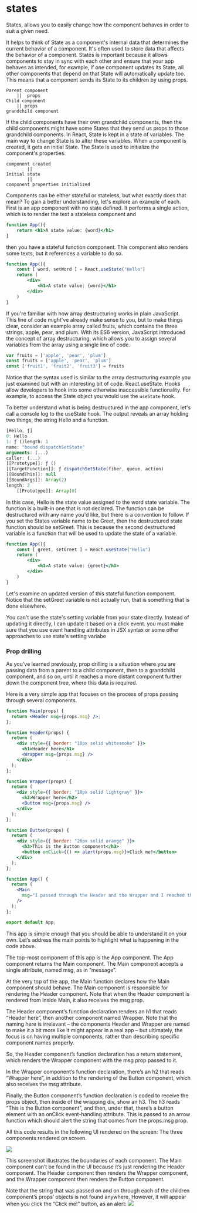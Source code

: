 # states

States, allows you to easily change how the component behaves in order to suit a given need. 

It helps to think of State as a component's internal data that determines the current behavior of a component. It's often used to store data that affects the behavior of a component. 
States is important because it allows components to stay in sync with each other and ensure that your app behaves as intended, for example, if one component updates its State, all other components that depend on that State will automatically update too. This means that a component sends its State to its children by using props. 
```
Parent component
    ||  props
Child component 
    || props
grandchild component
```
If the child components have their own grandchild components, then the child components might have some States that they send us props to those grandchild components. In React, State is kept in a state of variables. The main way to change State is to alter these variables. When a component is created, it gets an initial State. The State is used to initialize the component's properties.
```
component created
        ||
Initial state
        ||
component properties initialized
```
Components can be either stateful or stateless, but what exactly does that mean? To gain a better understanding, let's explore an example of each. First is an app component with no state defined. It performs a single action, which is to render the text a stateless component and
```jsx
function App(){
    return <h1>A state value: {word}</h1>
}
```
then you have a stateful function component. This component also renders some texts, but it references a variable to do so.
```jsx
function App(){
    const [ word, setWord ] = React.useState("Hello")
    return (
        <div>
            <h1>A state value: {word}</h1>
        </div>
    )
}
```
If you're familiar with how array destructuring works in plain JavaScript. This line of code might've already make sense to you, but to make things clear, consider an example array called fruits, which contains the three strings, apple, pear, and plum. With its ES6 version, JavaScript introduced the concept of array destructuring, which allows you to assign several variables from the array using a single line of code.
```jsx
var fruits = ['apple', 'pear', 'plum']
const fruits = ['apple', 'pear', 'plum']
const ['fruit1', 'fruit2', 'fruit3'] = fruits
```
Notice that the syntax used is similar to the array destructuring example you just examined but with an interesting bit of code. React.useState. Hooks allow developers to hook into some otherwise inaccessible functionality. For example, to access the State object you would use the `useState` hook.

To better understand what is being destructured in the app component, let's call a console log to the useState hook. The output reveals an array holding two things, the string Hello and a function. 

```js
[Hello, ƒ]
0: Hello 
1: ƒ ()length: 1
name: "bound dispatchSetState"
arguments: (...)
caller: (...)
[[Prototype]]: ƒ ()
[[TargetFunction]]: ƒ dispatchSetState(fiber, queue, action)
[[BoundThis]]: null
[[BoundArgs]]: Array(2)
length: 2
    [[Prototype]]: Array(0)

```
In this case, Hello is the state value assigned to the word state variable. The function is a built-in one that is not declared. The function can be destructured with any name you'd like, but there is a convention to follow. If you set the States variable name to be Greet, then the destructured state function should be setGreet. This is because the second destructured variable is a function that will be used to update the state of a variable. 
```jsx
function App(){
    const [ greet, setGreet ] = React.useState("Hello")
    return (
        <div>
            <h1>A state value: {greet}</h1>
        </div>
    )
}
```
Let's examine an updated version of this stateful function component. Notice that the setGreet variable is not actually run, that is something that is done elsewhere. 

You can't use the state's setting variable from your state directly. Instead of updating it directly, I can update it based on a click event. you must make sure that you use event handling attributes in JSX syntax or some other approaches to use state's setting variabe 



### Prop drilling

As you’ve learned previously, prop drilling is a situation where you are passing data from a parent to a child component, then to a grandchild component, and so on, until it reaches a more distant component further down the component tree, where this data is required.

Here is a very simple app that focuses on the process of props passing through several components. 
```jsx
function Main(props) { 
  return <Header msg={props.msg} />; 
};

function Header(props) { 
  return ( 
    <div style={{ border: "10px solid whitesmoke" }}> 
      <h1>Header here</h1> 
      <Wrapper msg={props.msg} /> 
    </div> 
  ); 
};

function Wrapper(props) { 
  return ( 
    <div style={{ border: "10px solid lightgray" }}> 
      <h2>Wrapper here</h2> 
      <Button msg={props.msg} /> 
    </div> 
  ); 
};

function Button(props) { 
  return ( 
    <div style={{ border: "20px solid orange" }}> 
      <h3>This is the Button component</h3> 
      <button onClick={() => alert(props.msg)}>Click me!</button> 
    </div> 
  ); 
};

function App() { 
  return ( 
    <Main  
      msg="I passed through the Header and the Wrapper and I reached the Button component"  
    /> 
  ); 
}; 

export default App;
```
This app is simple enough that you should be able to understand it on your own. Let’s address the main points to highlight what is happening in the code above.

The top-most component of this app is the App component. The App component returns the Main component. The Main component accepts a single attribute, named msg, as in “message”.

At the very top of the app, the Main function declares how the Main component should behave. The Main component is responsible for rendering the Header component. Note that when the Header component is rendered from inside Main, it also receives the msg prop.

The Header component’s function declaration renders an h1 that reads “Header here”, then another component named Wrapper. Note that the naming here is irrelevant – the components Header and Wrapper are named to make it a bit more like it might appear in a real app – but ultimately, the focus is on having multiple components, rather than describing specific component names properly.

So, the Header component’s function declaration has a return statement, which renders the Wrapper component with the msg prop passed to it.

In the Wrapper component’s function declaration, there’s an h2 that reads “Wrapper here”, in addition to the rendering of the Button component, which also receives the msg attribute.

Finally, the Button component’s function declaration is coded to receive the props object, then inside of the wrapping div, show an h3. The h3 reads “This is the Button component”, and then, under that, there’s a button element with an onClick event-handling attribute. This is passed to an arrow function which should alert the string that comes from the props.msg prop.

All this code results in the following UI rendered on the screen:
The three components rendered on screen.

![](../Pics/propDrilling_2.png)  

This screenshot illustrates the boundaries of each component. The Main component can’t be found in the UI because it’s just rendering the Header component. The Header component then renders the Wrapper component, and the Wrapper component then renders the Button component.

Note that the string that was passed on and on through each of the children component’s props’ objects is not found anywhere. However, it will appear when you click the “Click me!” button, as an alert:
![](../Pics/popDrilling_1.png)
